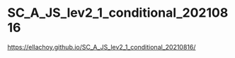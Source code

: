 # SC_A_JS_lev2_1_conditional_20210816
 https://ellachoy.github.io/SC_A_JS_lev2_1_conditional_20210816/
